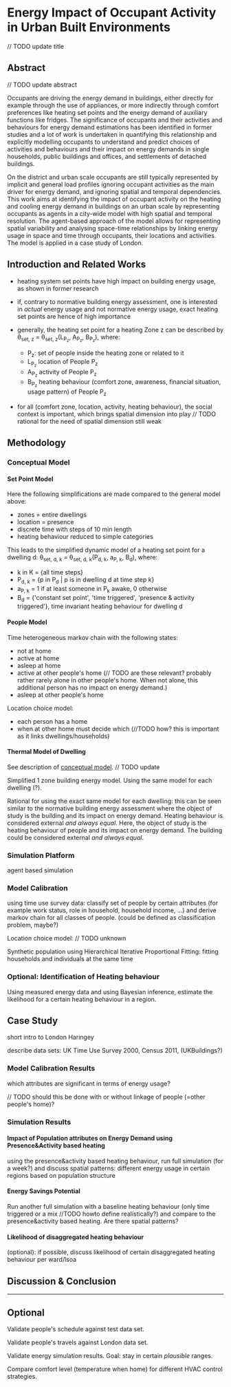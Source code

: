 # Energy Impact of Occupant Activity in Urban Built Environments

// TODO update title

## Abstract

// TODO update abstract

Occupants are driving the energy demand in buildings, either directly for example through the use of appliances, or more indirectly through comfort preferences like heating set points and the energy demand of auxiliary functions like fridges. The significance of occupants and their activities and behaviours for energy demand estimations has been identified in former studies and a lot of work is undertaken in quantifying this relationship and explicitly modelling occupants to understand and predict choices of activities and behaviours and their impact on energy demands in single households, public buildings and offices, and settlements of detached buildings.

On the district and urban scale occupants are still typically represented by implicit and general load profiles ignoring occupant activities as the main driver for energy demand, and ignoring spatial and temporal dependencies. This work aims at identifying the impact of occupant activity on the heating and cooling energy demand in buildings on an urban scale by representing occupants as agents in a city-wide model with high spatial and temporal resolution. The agent-based approach of the model allows for representing spatial variability and analysing space-time relationships by linking energy usage in space and time through occupants, their locations and activities. The model is applied in a case study of London.

## Introduction and Related Works

* heating system set points have high impact on building energy usage, as shown in former research

* if, contrary to normative building energy assessment, one is interested in _actual_ energy usage and not normative energy usage, exact heating set points are hence of high importance

* generally, the heating set point for a heating Zone z can be described by &theta;<sub>set, z</sub> = &theta;<sub>set, z</sub>(L<sub>P<sub>z</sub></sub>, A<sub>P<sub>z</sub></sub>, B<sub>P<sub>z</sub></sub>), where:

    * P<sub>z</sub>: set of people inside the heating zone or related to it
    * L<sub>P<sub>z</sub></sub> location of People P<sub>z</sub>
    * A<sub>P<sub>z</sub></sub> activity of People P<sub>z</sub>
    * B<sub>P<sub>z</sub></sub> heating behaviour (comfort zone, awareness, financial situation, usage pattern) of People P<sub>z</sub>

* for all (comfort zone, location, activity, heating behaviour), the social context is important, which brings spatial dimension into play // TODO rational for the need of spatial dimension still weak

## Methodology

### Conceptual Model

#### Set Point Model

Here the following simplifications are made compared to the general model above:

* zones = entire dwellings
* location = presence
* discrete time with steps of 10 min length
* heating behaviour reduced to simple categories

This leads to the simplified dynamic model of a heating set point for a dwelling d: &theta;<sub>set, d, k</sub> = &theta;<sub>set, d, k</sub>(P<sub>d, k</sub>, a<sub>P, k</sub>, B<sub>d</sub>), where:

* k in K = {all time steps}
* P<sub>d, k</sub> = {p in P<sub>d</sub> | p is in dwelling d at time step k}
* a<sub>P, k</sub> = 1 if at least someone in P<sub>k</sub> awake, 0 otherwise
* B<sub>d</sub> = {'constant set point', 'time triggered', 'presence & activity triggered'}, time invariant heating behaviour for dwelling d

#### People Model

Time heterogeneous markov chain with the following states:

* not at home
* active at home
* asleep at home
* active at other people's home (// TODO are these relevant? probably rather rarely alone in other people's home. When not alone, this additional person has no impact on energy demand.)
* asleep at other people's home

Location choice model:

* each person has a home
* when at other home must decide which (//TODO how? this is important as it links dwellings/households)

#### Thermal Model of Dwelling

See description of [conceptual model](https://github.com/timtroendle/spatial-cimo/blob/develop/doc/conceptual-model.md). // TODO update

Simplified 1 zone building energy model. Using the same model for each dwelling (?).

Rational for using the exact same model for each dwelling: this can be seen similar to the normative building energy assessment where the object of study is the building and its impact on energy demand. Heating behaviour is considered external *and always equal*. Here, the object of study is the heating behaviour of people and its impact on energy demand. The building could be considered external *and always equal*.

### Simulation Platform

agent based simulation

### Model Calibration

using time use survey data: classify set of people by certain attributes (for example work status, role in household, household income, ...) and derive markov chain for all classes of people. (could be defined as classification problem, maybe?)

Location choice model: // TODO unknown

Synthetic population using Hierarchical Iterative Proportional Fitting: fitting households and individuals at the same time

### Optional: Identification of Heating behaviour

Using measured energy data and using Bayesian inference, estimate the likelihood for a certain heating behaviour in a region.

## Case Study

short intro to London Haringey

describe data sets: UK Time Use Survey 2000, Census 2011, (UKBuildings?)

### Model Calibration Results

which attributes are significant in terms of energy usage?

// TODO should this be done with or without linkage of people (=other people's home)?

### Simulation Results

#### Impact of Population attributes on Energy Demand using Presence&Activity based heating

using the presence&activity based heating behaviour, run full simulation (for a week?) and discuss spatial patterns: different energy usage in certain regions based on population structure

#### Energy Savings Potential

Run another full simulation with a baseline heating behaviour (only time triggered or a mix //TODO howto define realistically?) and compare to the presence&activity based heating. Are there spatial patterns?

#### Likelihood of disaggregated heating behaviour

(optional): if possible, discuss likelihood of certain disaggregated heating behaviour per ward/lsoa

## Discussion & Conclusion

---

## Optional

Validate people's schedule against test data set.

Validate people's travels against London data set.

Validate energy simulation results. Goal: stay in certain *plausible* ranges.

Compare comfort level (temperature when home) for different HVAC control strategies.

